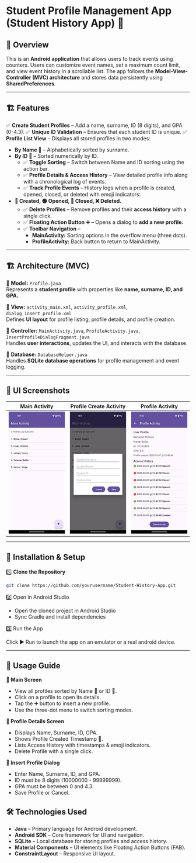 # Student Profile Management App (Student History App) 🚀  

## 📌 Overview  
This is an **Android application** that allows users to track events using counters. Users can customize event names, set a maximum count limit, and view event history in a scrollable list. The app follows the **Model-View-Controller (MVC) architecture** and stores data persistently using **SharedPreferences**.

---

## 🏗️ Features  
✅ **Create Student Profiles** – Add a name, surname, ID (8 digits), and GPA (0-4.3).
✅ **Unique ID Validation** – Ensures that each student ID is unique.
✅ **Profile List View** – Displays all stored profiles in two modes:
- **By Name 📝** – Alphabetically sorted by surname.
- **By ID 📌** – Sorted numerically by ID.
  - ✅ **Toggle Sorting** – Switch between Name and ID sorting using the action bar.
  - ✅ **Profile Details & Access History** – View detailed profile info along with a chronological log of events.
  - ✅ **Track Profile Events** – History logs when a profile is created, opened, closed, or deleted with emoji indicators:
- **🏁 Created, 🟢 Opened, 🔴 Closed, ❌ Deleted.**
  - ✅ **Delete Profiles** – Remove profiles and their **access history** with a single click.
  - ✅ **Floating Action Button** ➕ – Opens a dialog to **add a new profile.**
  - ✅ **Toolbar Navigation** –
     - **MainActivity:** Sorting options in the overflow menu (three dots).
     - **ProfileActivity:** Back button to return to MainActivity.

---

## 🏗️ Architecture (MVC)  
📂 **Model:** `Profile.java`  
Represents a **student profile** with properties like **name, surname, ID, and GPA.**  

📂 **View:** `activity_main.xml`, `activity_profile.xml`, `dialog_insert_profile.xml`  
Defines **UI layout** for profile listing, profile details, and profile creation.  

📂 **Controller:** `MainActivity.java`, `ProfileActivity.java`, `InsertProfileDialogFragment.java`  
Handles **user interactions**, updates the UI, and interacts with the database.  

📂 **Database:** `DatabaseHelper.java`  
Handles **SQLite database operations** for profile management and event logging.

---

## 🎨 UI Screenshots  
| Main Activity | Profile Create Activity | Profile  Activity |
|--------------|----------------|--------------|
| ![Main Screen](app/screenshots/main_activity.png) | ![Settings](app/screenshots/profile_create.png) | ![Data Screen](app/screenshots/profile_activity.png) |

---

## 📜 Installation & Setup  
1️⃣ **Clone the Repository**  
```bash
git clone https://github.com/yourusername/Student-History-App.git
```

2️⃣ Open in Android Studio
- Open the cloned project in Android Studio
- Sync Gradle and install dependencies

3️⃣ Run the App

Click ▶️ Run to launch the app on an emulator or a real android device.

---

## 🎯 Usage Guide
**📌 Main Screen**
- View all profiles sorted by Name 📝 or ID 📌.
- Click on a profile to open its details.
- Tap the ➕ button to insert a new profile.
- Use the three-dot menu to switch sorting modes.

**📌 Profile Details Screen**
- Displays Name, Surname, ID, GPA.
- Shows Profile Created Timestamp 📅.
- Lists Access History with timestamps & emoji indicators.
- Delete Profile with a single click.

**📌 Insert Profile Dialog**
- Enter Name, Surname, ID, and GPA.
- ID must be 8 digits (10000000 - 99999999).
- GPA must be between 0 and 4.3.
- Save Profile or Cancel.

## 🛠️ Technologies Used
- **Java** – Primary language for Android development.
- **Android SDK** – Core framework for UI and navigation.
- **SQLite** – Local database for storing profiles and access history.
- **Material Components** – UI elements like Floating Action Buttons (FAB).
- **ConstraintLayout** – Responsive UI layout.
